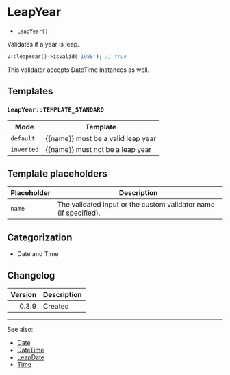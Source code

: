 # LeapYear

- `LeapYear()`

Validates if a year is leap.

```php
v::leapYear()->isValid('1988'); // true
```

This validator accepts DateTime instances as well.

## Templates

### `LeapYear::TEMPLATE_STANDARD`

| Mode       | Template                           |
|------------|------------------------------------|
| `default`  | {{name}} must be a valid leap year |
| `inverted` | {{name}} must not be a leap year   |

## Template placeholders

| Placeholder | Description                                                      |
|-------------|------------------------------------------------------------------|
| `name`      | The validated input or the custom validator name (if specified). |

## Categorization

- Date and Time

## Changelog

| Version | Description |
|--------:|-------------|
|   0.3.9 | Created     |

***
See also:

- [Date](Date.md)
- [DateTime](DateTime.md)
- [LeapDate](LeapDate.md)
- [Time](Time.md)
